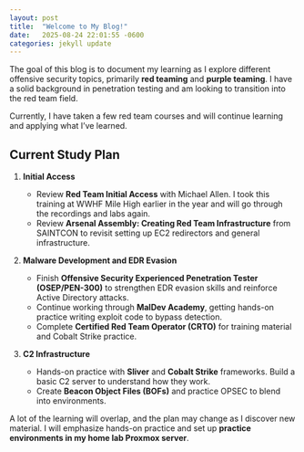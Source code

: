 ```yaml
---
layout: post
title:  "Welcome to My Blog!"
date:   2025-08-24 22:01:55 -0600
categories: jekyll update
---
```

The goal of this blog is to document my learning as I explore different offensive security topics, primarily **red teaming** and **purple teaming**. I have a solid background in penetration testing and am looking to transition into the red team field.

Currently, I have taken a few red team courses and will continue learning and applying what I’ve learned.

## Current Study Plan

1. **Initial Access**
   - Review **Red Team Initial Access** with Michael Allen. I took this training at WWHF Mile High earlier in the year and will go through the recordings and labs again.
   - Review **Arsenal Assembly: Creating Red Team Infrastructure** from SAINTCON to revisit setting up EC2 redirectors and general infrastructure.

2. **Malware Development and EDR Evasion**
   - Finish **Offensive Security Experienced Penetration Tester (OSEP/PEN-300)** to strengthen EDR evasion skills and reinforce Active Directory attacks.
   - Continue working through **MalDev Academy**, getting hands-on practice writing exploit code to bypass detection.
   - Complete **Certified Red Team Operator (CRTO)** for training material and Cobalt Strike practice.

3. **C2 Infrastructure**
   - Hands-on practice with **Sliver** and **Cobalt Strike** frameworks. Build a basic C2 server to understand how they work.
   - Create **Beacon Object Files (BOFs)** and practice OPSEC to blend into environments.

A lot of the learning will overlap, and the plan may change as I discover new material. I will emphasize hands-on practice and set up **practice environments in my home lab Proxmox server**.

